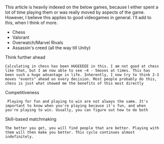 This article is heavily indexed on the below games, because I either spent a lot of time playing them or was really moved by aspects of the game. However, I believe this applies to good videogames in general. I'll add to this, when I think of more.

- Chess
- Valorant
- Overwatch/Marvel Rivals
- Assassin's creed (all the way till Unity)

Think further ahead
	
	Calculating in chess has been HUGEEEEE in this. I am not good at chess like that, but I am now able to see ~4 - 5moves at times. This has been such a huge advantage in life. Inherently, I now try to think 2-3 moves "events" ahead on every decision. Most people probably do this, chess is just what showed me the benefits of this most directly
	
Competitiveness
	 
	 Playing for fun and playing to win are not always the same. It's important to know when you're playing because it's fun, and when you're playing to win. Usually, you can figure out how to do both 
	 
Skill-based matchmaking
	
	The better you get, you will find people that are better. Playing with them will then make you better. This cycle continues almost indefinitely.